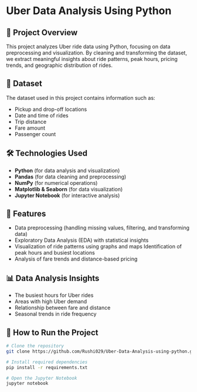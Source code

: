 # Uber Data Analysis Using Python

## 📌 Project Overview
This project analyzes Uber ride data using Python, focusing on data preprocessing and visualization. By cleaning and transforming the dataset, we extract meaningful insights about ride patterns, peak hours, pricing trends, and geographic distribution of rides.

## 📂 Dataset
The dataset used in this project contains information such as:
- Pickup and drop-off locations
- Date and time of rides
- Trip distance
- Fare amount
- Passenger count

## 🛠 Technologies Used
- **Python** (for data analysis and visualization)
- **Pandas** (for data cleaning and preprocessing)
- **NumPy** (for numerical operations)
- **Matplotlib & Seaborn** (for data visualization)
- **Jupyter Notebook** (for interactive analysis)

## 🚀 Features
- Data preprocessing (handling missing values, filtering, and transforming data)
- Exploratory Data Analysis (EDA) with statistical insights
- Visualization of ride patterns using graphs and maps
  Identification of peak hours and busiest locations
- Analysis of fare trends and distance-based pricing

## 📊 Data Analysis Insights
- The busiest hours for Uber rides
- Areas with high Uber demand
- Relationship between fare and distance
- Seasonal trends in ride frequency

## 📜 How to Run the Project
```bash
# Clone the repository
git clone https://github.com/Rushi029/Uber-Data-Analysis-using-python.git

# Install required dependencies
pip install -r requirements.txt

# Open the Jupyter Notebook
jupyter notebook
